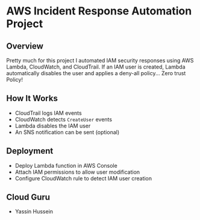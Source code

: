 # AWS Incident Response Automation Project

## Overview
Pretty much for this project I automated IAM security responses using AWS Lambda, 
CloudWatch, and CloudTrail.
If an IAM user is created, Lambda automatically disables the user and 
applies a deny-all policy... Zero trust Policy!

## How It Works
- CloudTrail logs IAM events
- CloudWatch detects `CreateUser` events
- Lambda disables the IAM user
- An SNS notification can be sent (optional)

## Deployment
- Deploy Lambda function in AWS Console
- Attach IAM permissions to allow user modification
- Configure CloudWatch rule to detect IAM user creation

## Cloud Guru
- Yassin Hussein

